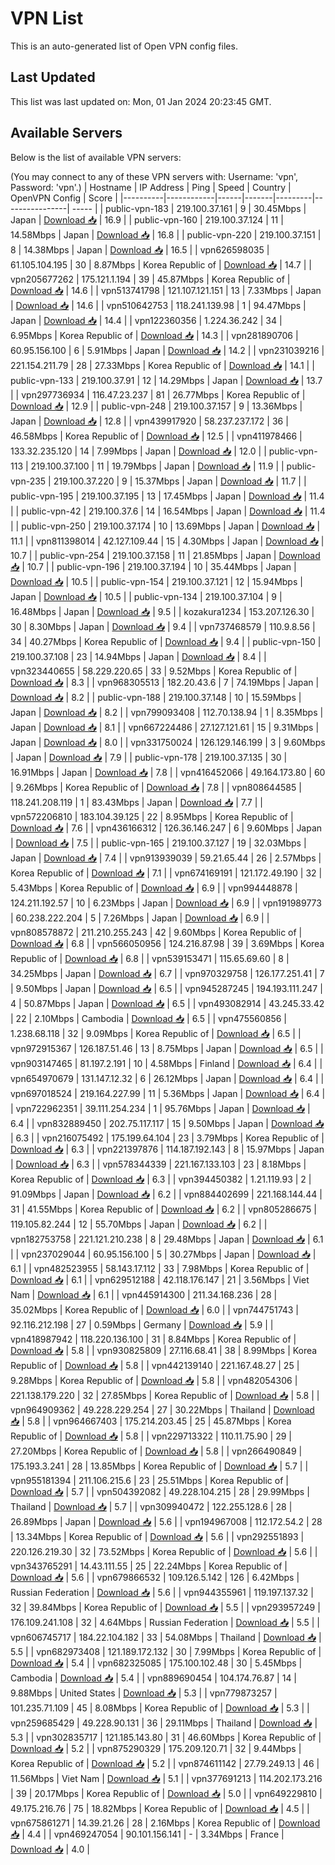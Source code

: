 # VPN List

This is an auto-generated list of Open VPN config files.

## Last Updated

This list was last updated on: Mon, 01 Jan 2024 20:23:45 GMT.

## Available Servers

Below is the list of available VPN servers:

(You may connect to any of these VPN servers with: Username: 'vpn', Password: 'vpn'.)
| Hostname | IP Address | Ping | Speed | Country | OpenVPN Config | Score |
|----------|------------|------|-------|---------|----------------| ----- |
| public-vpn-183 | 219.100.37.161 | 9 | 30.45Mbps | Japan | [Download 📥](./configs/server_0_JP.ovpn) | 16.9 |
| public-vpn-160 | 219.100.37.124 | 11 | 14.58Mbps | Japan | [Download 📥](./configs/server_1_JP.ovpn) | 16.8 |
| public-vpn-220 | 219.100.37.151 | 8 | 14.38Mbps | Japan | [Download 📥](./configs/server_2_JP.ovpn) | 16.5 |
| vpn626598035 | 61.105.104.195 | 30 | 8.87Mbps | Korea Republic of | [Download 📥](./configs/server_3_KR.ovpn) | 14.7 |
| vpn205677262 | 175.121.1.194 | 39 | 45.87Mbps | Korea Republic of | [Download 📥](./configs/server_4_KR.ovpn) | 14.6 |
| vpn513741798 | 121.107.121.151 | 13 | 7.33Mbps | Japan | [Download 📥](./configs/server_5_JP.ovpn) | 14.6 |
| vpn510642753 | 118.241.139.98 | 1 | 94.47Mbps | Japan | [Download 📥](./configs/server_6_JP.ovpn) | 14.4 |
| vpn122360356 | 1.224.36.242 | 34 | 6.95Mbps | Korea Republic of | [Download 📥](./configs/server_7_KR.ovpn) | 14.3 |
| vpn281890706 | 60.95.156.100 | 6 | 5.91Mbps | Japan | [Download 📥](./configs/server_8_JP.ovpn) | 14.2 |
| vpn231039216 | 221.154.211.79 | 28 | 27.33Mbps | Korea Republic of | [Download 📥](./configs/server_9_KR.ovpn) | 14.1 |
| public-vpn-133 | 219.100.37.91 | 12 | 14.29Mbps | Japan | [Download 📥](./configs/server_10_JP.ovpn) | 13.7 |
| vpn297736934 | 116.47.23.237 | 81 | 26.77Mbps | Korea Republic of | [Download 📥](./configs/server_11_KR.ovpn) | 12.9 |
| public-vpn-248 | 219.100.37.157 | 9 | 13.36Mbps | Japan | [Download 📥](./configs/server_12_JP.ovpn) | 12.8 |
| vpn439917920 | 58.237.237.172 | 36 | 46.58Mbps | Korea Republic of | [Download 📥](./configs/server_13_KR.ovpn) | 12.5 |
| vpn411978466 | 133.32.235.120 | 14 | 7.99Mbps | Japan | [Download 📥](./configs/server_14_JP.ovpn) | 12.0 |
| public-vpn-113 | 219.100.37.100 | 11 | 19.79Mbps | Japan | [Download 📥](./configs/server_15_JP.ovpn) | 11.9 |
| public-vpn-235 | 219.100.37.220 | 9 | 15.37Mbps | Japan | [Download 📥](./configs/server_16_JP.ovpn) | 11.7 |
| public-vpn-195 | 219.100.37.195 | 13 | 17.45Mbps | Japan | [Download 📥](./configs/server_17_JP.ovpn) | 11.4 |
| public-vpn-42 | 219.100.37.6 | 14 | 16.54Mbps | Japan | [Download 📥](./configs/server_18_JP.ovpn) | 11.4 |
| public-vpn-250 | 219.100.37.174 | 10 | 13.69Mbps | Japan | [Download 📥](./configs/server_19_JP.ovpn) | 11.1 |
| vpn811398014 | 42.127.109.44 | 15 | 4.30Mbps | Japan | [Download 📥](./configs/server_20_JP.ovpn) | 10.7 |
| public-vpn-254 | 219.100.37.158 | 11 | 21.85Mbps | Japan | [Download 📥](./configs/server_21_JP.ovpn) | 10.7 |
| public-vpn-196 | 219.100.37.194 | 10 | 35.44Mbps | Japan | [Download 📥](./configs/server_22_JP.ovpn) | 10.5 |
| public-vpn-154 | 219.100.37.121 | 12 | 15.94Mbps | Japan | [Download 📥](./configs/server_23_JP.ovpn) | 10.5 |
| public-vpn-134 | 219.100.37.104 | 9 | 16.48Mbps | Japan | [Download 📥](./configs/server_24_JP.ovpn) | 9.5 |
| kozakura1234 | 153.207.126.30 | 30 | 8.30Mbps | Japan | [Download 📥](./configs/server_25_JP.ovpn) | 9.4 |
| vpn737468579 | 110.9.8.56 | 34 | 40.27Mbps | Korea Republic of | [Download 📥](./configs/server_26_KR.ovpn) | 9.4 |
| public-vpn-150 | 219.100.37.108 | 23 | 14.94Mbps | Japan | [Download 📥](./configs/server_27_JP.ovpn) | 8.4 |
| vpn323440655 | 58.229.220.65 | 33 | 9.52Mbps | Korea Republic of | [Download 📥](./configs/server_28_KR.ovpn) | 8.3 |
| vpn968305513 | 182.20.43.6 | 7 | 74.19Mbps | Japan | [Download 📥](./configs/server_29_JP.ovpn) | 8.2 |
| public-vpn-188 | 219.100.37.148 | 10 | 15.59Mbps | Japan | [Download 📥](./configs/server_30_JP.ovpn) | 8.2 |
| vpn799093408 | 112.70.138.94 | 1 | 8.35Mbps | Japan | [Download 📥](./configs/server_31_JP.ovpn) | 8.1 |
| vpn667224486 | 27.127.121.61 | 15 | 9.31Mbps | Japan | [Download 📥](./configs/server_32_JP.ovpn) | 8.0 |
| vpn331750024 | 126.129.146.199 | 3 | 9.60Mbps | Japan | [Download 📥](./configs/server_33_JP.ovpn) | 7.9 |
| public-vpn-178 | 219.100.37.135 | 30 | 16.91Mbps | Japan | [Download 📥](./configs/server_34_JP.ovpn) | 7.8 |
| vpn416452066 | 49.164.173.80 | 60 | 9.26Mbps | Korea Republic of | [Download 📥](./configs/server_35_KR.ovpn) | 7.8 |
| vpn808644585 | 118.241.208.119 | 1 | 83.43Mbps | Japan | [Download 📥](./configs/server_36_JP.ovpn) | 7.7 |
| vpn572206810 | 183.104.39.125 | 22 | 8.95Mbps | Korea Republic of | [Download 📥](./configs/server_37_KR.ovpn) | 7.6 |
| vpn436166312 | 126.36.146.247 | 6 | 9.60Mbps | Japan | [Download 📥](./configs/server_38_JP.ovpn) | 7.5 |
| public-vpn-165 | 219.100.37.127 | 19 | 32.03Mbps | Japan | [Download 📥](./configs/server_39_JP.ovpn) | 7.4 |
| vpn913939039 | 59.21.65.44 | 26 | 2.57Mbps | Korea Republic of | [Download 📥](./configs/server_40_KR.ovpn) | 7.1 |
| vpn674169191 | 121.172.49.190 | 32 | 5.43Mbps | Korea Republic of | [Download 📥](./configs/server_41_KR.ovpn) | 6.9 |
| vpn994448878 | 124.211.192.57 | 10 | 6.23Mbps | Japan | [Download 📥](./configs/server_42_JP.ovpn) | 6.9 |
| vpn191989773 | 60.238.222.204 | 5 | 7.26Mbps | Japan | [Download 📥](./configs/server_43_JP.ovpn) | 6.9 |
| vpn808578872 | 211.210.255.243 | 42 | 9.60Mbps | Korea Republic of | [Download 📥](./configs/server_44_KR.ovpn) | 6.8 |
| vpn566050956 | 124.216.87.98 | 39 | 3.69Mbps | Korea Republic of | [Download 📥](./configs/server_45_KR.ovpn) | 6.8 |
| vpn539153471 | 115.65.69.60 | 8 | 34.25Mbps | Japan | [Download 📥](./configs/server_46_JP.ovpn) | 6.7 |
| vpn970329758 | 126.177.251.41 | 7 | 9.50Mbps | Japan | [Download 📥](./configs/server_47_JP.ovpn) | 6.5 |
| vpn945287245 | 194.193.111.247 | 4 | 50.87Mbps | Japan | [Download 📥](./configs/server_48_JP.ovpn) | 6.5 |
| vpn493082914 | 43.245.33.42 | 22 | 2.10Mbps | Cambodia | [Download 📥](./configs/server_49_KH.ovpn) | 6.5 |
| vpn475560856 | 1.238.68.118 | 32 | 9.09Mbps | Korea Republic of | [Download 📥](./configs/server_50_KR.ovpn) | 6.5 |
| vpn972915367 | 126.187.51.46 | 13 | 8.75Mbps | Japan | [Download 📥](./configs/server_51_JP.ovpn) | 6.5 |
| vpn903147465 | 81.197.2.191 | 10 | 4.58Mbps | Finland | [Download 📥](./configs/server_52_FI.ovpn) | 6.4 |
| vpn654970679 | 131.147.12.32 | 6 | 26.12Mbps | Japan | [Download 📥](./configs/server_53_JP.ovpn) | 6.4 |
| vpn697018524 | 219.164.227.99 | 11 | 5.36Mbps | Japan | [Download 📥](./configs/server_54_JP.ovpn) | 6.4 |
| vpn722962351 | 39.111.254.234 | 1 | 95.76Mbps | Japan | [Download 📥](./configs/server_55_JP.ovpn) | 6.4 |
| vpn832889450 | 202.75.117.117 | 15 | 9.50Mbps | Japan | [Download 📥](./configs/server_56_JP.ovpn) | 6.3 |
| vpn216075492 | 175.199.64.104 | 23 | 3.79Mbps | Korea Republic of | [Download 📥](./configs/server_57_KR.ovpn) | 6.3 |
| vpn221397876 | 114.187.192.143 | 8 | 15.97Mbps | Japan | [Download 📥](./configs/server_58_JP.ovpn) | 6.3 |
| vpn578344339 | 221.167.133.103 | 23 | 8.18Mbps | Korea Republic of | [Download 📥](./configs/server_59_KR.ovpn) | 6.3 |
| vpn394450382 | 1.21.119.93 | 2 | 91.09Mbps | Japan | [Download 📥](./configs/server_60_JP.ovpn) | 6.2 |
| vpn884402699 | 221.168.144.44 | 31 | 41.55Mbps | Korea Republic of | [Download 📥](./configs/server_61_KR.ovpn) | 6.2 |
| vpn805286675 | 119.105.82.244 | 12 | 55.70Mbps | Japan | [Download 📥](./configs/server_62_JP.ovpn) | 6.2 |
| vpn182753758 | 221.121.210.238 | 8 | 29.48Mbps | Japan | [Download 📥](./configs/server_63_JP.ovpn) | 6.1 |
| vpn237029044 | 60.95.156.100 | 5 | 30.27Mbps | Japan | [Download 📥](./configs/server_64_JP.ovpn) | 6.1 |
| vpn482523955 | 58.143.17.112 | 33 | 7.98Mbps | Korea Republic of | [Download 📥](./configs/server_65_KR.ovpn) | 6.1 |
| vpn629512188 | 42.118.176.147 | 21 | 3.56Mbps | Viet Nam | [Download 📥](./configs/server_66_VN.ovpn) | 6.1 |
| vpn445914300 | 211.34.168.236 | 28 | 35.02Mbps | Korea Republic of | [Download 📥](./configs/server_67_KR.ovpn) | 6.0 |
| vpn744751743 | 92.116.212.198 | 27 | 0.59Mbps | Germany | [Download 📥](./configs/server_68_DE.ovpn) | 5.9 |
| vpn418987942 | 118.220.136.100 | 31 | 8.84Mbps | Korea Republic of | [Download 📥](./configs/server_69_KR.ovpn) | 5.8 |
| vpn930825809 | 27.116.68.41 | 38 | 8.99Mbps | Korea Republic of | [Download 📥](./configs/server_70_KR.ovpn) | 5.8 |
| vpn442139140 | 221.167.48.27 | 25 | 9.28Mbps | Korea Republic of | [Download 📥](./configs/server_71_KR.ovpn) | 5.8 |
| vpn482054306 | 221.138.179.220 | 32 | 27.85Mbps | Korea Republic of | [Download 📥](./configs/server_72_KR.ovpn) | 5.8 |
| vpn964909362 | 49.228.229.254 | 27 | 30.22Mbps | Thailand | [Download 📥](./configs/server_73_TH.ovpn) | 5.8 |
| vpn964667403 | 175.214.203.45 | 25 | 45.87Mbps | Korea Republic of | [Download 📥](./configs/server_74_KR.ovpn) | 5.8 |
| vpn229713322 | 110.11.75.90 | 29 | 27.20Mbps | Korea Republic of | [Download 📥](./configs/server_75_KR.ovpn) | 5.8 |
| vpn266490849 | 175.193.3.241 | 28 | 13.85Mbps | Korea Republic of | [Download 📥](./configs/server_76_KR.ovpn) | 5.7 |
| vpn955181394 | 211.106.215.6 | 23 | 25.51Mbps | Korea Republic of | [Download 📥](./configs/server_77_KR.ovpn) | 5.7 |
| vpn504392082 | 49.228.104.215 | 28 | 29.99Mbps | Thailand | [Download 📥](./configs/server_78_TH.ovpn) | 5.7 |
| vpn309940472 | 122.255.128.6 | 28 | 26.89Mbps | Japan | [Download 📥](./configs/server_79_JP.ovpn) | 5.6 |
| vpn194967008 | 112.172.54.2 | 28 | 13.34Mbps | Korea Republic of | [Download 📥](./configs/server_80_KR.ovpn) | 5.6 |
| vpn292551893 | 220.126.219.30 | 32 | 73.52Mbps | Korea Republic of | [Download 📥](./configs/server_81_KR.ovpn) | 5.6 |
| vpn343765291 | 14.43.111.55 | 25 | 22.24Mbps | Korea Republic of | [Download 📥](./configs/server_82_KR.ovpn) | 5.6 |
| vpn679866532 | 109.126.5.142 | 126 | 6.42Mbps | Russian Federation | [Download 📥](./configs/server_83_RU.ovpn) | 5.6 |
| vpn944355961 | 119.197.137.32 | 32 | 39.84Mbps | Korea Republic of | [Download 📥](./configs/server_84_KR.ovpn) | 5.5 |
| vpn293957249 | 176.109.241.108 | 32 | 4.64Mbps | Russian Federation | [Download 📥](./configs/server_85_RU.ovpn) | 5.5 |
| vpn606745717 | 184.22.104.182 | 33 | 54.08Mbps | Thailand | [Download 📥](./configs/server_86_TH.ovpn) | 5.5 |
| vpn682973408 | 121.189.172.132 | 30 | 7.99Mbps | Korea Republic of | [Download 📥](./configs/server_87_KR.ovpn) | 5.4 |
| vpn682325085 | 175.100.102.48 | 30 | 5.45Mbps | Cambodia | [Download 📥](./configs/server_88_KH.ovpn) | 5.4 |
| vpn889690454 | 104.174.76.87 | 14 | 9.88Mbps | United States | [Download 📥](./configs/server_89_US.ovpn) | 5.3 |
| vpn779873257 | 101.235.71.109 | 45 | 8.08Mbps | Korea Republic of | [Download 📥](./configs/server_90_KR.ovpn) | 5.3 |
| vpn259685429 | 49.228.90.131 | 36 | 29.11Mbps | Thailand | [Download 📥](./configs/server_91_TH.ovpn) | 5.3 |
| vpn302835717 | 121.185.143.80 | 31 | 46.60Mbps | Korea Republic of | [Download 📥](./configs/server_92_KR.ovpn) | 5.2 |
| vpn875290329 | 175.209.120.71 | 32 | 9.44Mbps | Korea Republic of | [Download 📥](./configs/server_93_KR.ovpn) | 5.2 |
| vpn874611142 | 27.79.249.13 | 46 | 11.56Mbps | Viet Nam | [Download 📥](./configs/server_94_VN.ovpn) | 5.1 |
| vpn377691213 | 114.202.173.216 | 39 | 20.17Mbps | Korea Republic of | [Download 📥](./configs/server_95_KR.ovpn) | 5.0 |
| vpn649229810 | 49.175.216.76 | 75 | 18.82Mbps | Korea Republic of | [Download 📥](./configs/server_96_KR.ovpn) | 4.5 |
| vpn675861271 | 14.39.21.26 | 28 | 2.16Mbps | Korea Republic of | [Download 📥](./configs/server_97_KR.ovpn) | 4.4 |
| vpn469247054 | 90.101.156.141 | - | 3.34Mbps | France | [Download 📥](./configs/server_98_FR.ovpn) | 4.0 |
